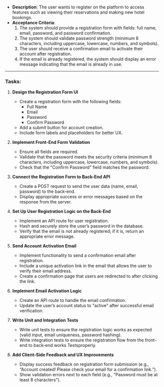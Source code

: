 
- **Description**: The user wants to register on the platform to access features such as viewing their reservations and making new hotel bookings.
- **Acceptance Criteria**:
    1. The system should provide a registration form with fields: full name, email, password, and password confirmation.
    2. The system should validate password strength (minimum 8 characters, including uppercase, lowercase, numbers, and symbols).
    3. The user should receive a confirmation email to activate their account after registration.
    4. If the email is already registered, the system should display an error message indicating that the email is already in use.

---
### **Tasks:**

1. **Design the Registration Form UI**
    
    - Create a registration form with the following fields:
        - Full Name
        - Email
        - Password
        - Confirm Password
    - Add a submit button for account creation.
    - Include form labels and placeholders for better UX.
2. **Implement Front-End Form Validation**
    
    - Ensure all fields are required.
    - Validate that the password meets the security criteria (minimum 8 characters, including uppercase, lowercase, numbers, and symbols).
    - Check that the "Confirm Password" field matches the password.
3. **Connect the Registration Form to Back-End API**
    
    - Create a POST request to send the user data (name, email, password) to the back-end.
    - Display appropriate success or error messages based on the response from the server.
4. **Set Up User Registration Logic on the Back-End**
    
    - Implement an API route for user registration.
    - Hash and securely store the user’s password in the database.
    - Verify that the email is not already registered; if it is, return an appropriate error message.
5. **Send Account Activation Email**
    
    - Implement functionality to send a confirmation email after registration.
    - Include a unique activation link in the email that allows the user to verify their email address.
    - Create a confirmation page that users are redirected to after clicking the link.
6. **Implement Email Activation Logic**
    
    - Create an API route to handle the email confirmation.
    - Update the user’s account status to "active" after successful email verification.
7. **Write Unit and Integration Tests**
    
    - Write unit tests to ensure the registration logic works as expected (valid input, email uniqueness, password hashing).
    - Write integration tests to ensure the registration flow from the front-end to back-end works Testsproperly.
8. **Add Client-Side Feedback and UX Improvements**
    
    - Display success feedback on registration form submission (e.g., “Account created! Please check your email for a confirmation link.”).
    - Show validation errors next to each field (e.g., “Password must be at least 8 characters”).


